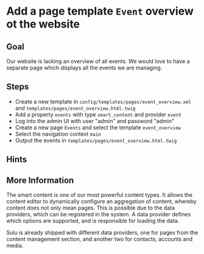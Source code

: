 Add a page template `Event` overview ot the website 
===================================================

Goal
----

Our website is lacking an overview of all events. We would love to 
have a separate page which displays all the events we are managing.

Steps
-----

* Create a new template in `config/templates/pages/event_overview.xml` and `templates/pages/event_overview.html.twig`
* Add a property `events` with type `smart_content` and provider `event`
* Log into the admin UI with user "admin" and password "admin"
* Create a new page `Events` and select the template `event_overview`
* Select the navigation context `main`
* Output the events in `templates/pages/event_overview.html.twig`

Hints
-----



More Information
----------------

The smart content is one of our most powerful content types. It allows the content editor to dynamically 
configure an aggregation of content, whereby content does not only mean pages. This is possible due to the 
data providers, which can be registered in the system. A data provider defines which options are supported, 
and is responsible for loading the data. 

Sulu is already shipped with different data providers, one for pages from the content management section, 
and another two for contacts, accounts and media.
